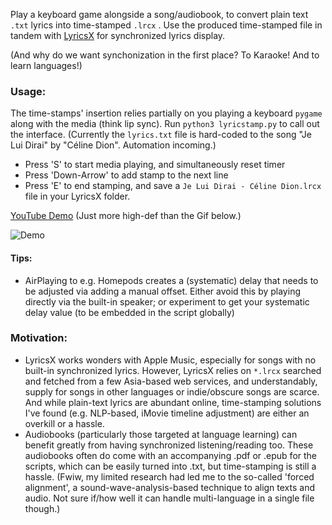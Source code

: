 Play a keyboard game alongside a song/audiobook, to convert plain text `.txt` lyrics into time-stamped `.lrcx` . Use the produced time-stamped file in tandem with [LyricsX](https://github.com/ddddxxx/LyricsX) for synchronized lyrics display. 

(And why do we want synchonization in the first place? To Karaoke! And to learn languages!)

### Usage:
The time-stamps' insertion relies partially on you playing a keyboard `pygame` along with the media (think lip sync). Run `python3 lyricstamp.py` to call out the interface. (Currently the `lyrics.txt` file is hard-coded to the song "Je Lui Dirai" by "Céline Dion". Automation incoming.)
- Press 'S' to start media playing, and simultaneously reset timer
- Press 'Down-Arrow' to add stamp to the next line
- Press 'E' to end stamping, and save a `Je Lui Dirai - Céline Dion.lrcx` file in your LyricsX folder. 

[YouTube Demo](https://youtu.be/YNDgCe37LqE) (Just more high-def than the Gif below.)

![Demo](demo.gif)

#### Tips:
- AirPlaying to e.g. Homepods creates a (systematic) delay that needs to be adjusted via adding a manual offset. Either avoid this by playing directly via the built-in speaker; or experiment to get your systematic delay value (to be embedded in the script globally)

### Motivation:
- LyricsX works wonders with Apple Music, especially for songs with no built-in synchronized lyrics. However, LyricsX relies on `*.lrcx` searched and fetched from a few Asia-based web services, and understandably, supply for songs in other languages or indie/obscure songs are scarce. And while plain-text lyrics are abundant online, time-stamping solutions I've found (e.g. NLP-based, iMovie timeline adjustment) are either an overkill or a hassle. 
- Audiobooks (particularly those targeted at language learning) can benefit greatly from having synchronized listening/reading too. These audiobooks often do come with an accompanying .pdf or .epub for the scripts, which can be easily turned into .txt, but time-stamping is still a hassle. (Fwiw, my limited research had led me to the so-called 'forced alignment', a sound-wave-analysis-based technique to align texts and audio. Not sure if/how well it can handle multi-language in a single file though.)